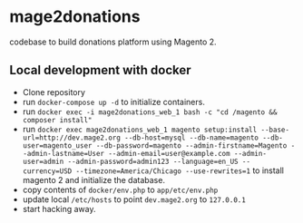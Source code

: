 # mage2donations
codebase to build donations platform using Magento 2.


## Local development with docker
* Clone repository
* run `docker-compose up -d` to initialize containers.
* run `docker exec -i mage2donations_web_1 bash -c "cd /magento && composer install"`
* run `docker exec mage2donations_web_1 magento setup:install --base-url=http://dev.mage2.org --db-host=mysql --db-name=magento --db-user=magento_user --db-password=magento --admin-firstname=Magento --admin-lastname=User --admin-email=user@example.com --admin-user=admin --admin-password=admin123 --language=en_US --currency=USD --timezone=America/Chicago --use-rewrites=1` to install magento 2 and initialize the database.
* copy contents of `docker/env.php` to `app/etc/env.php`
* update local `/etc/hosts` to point `dev.mage2.org` to `127.0.0.1`
* start hacking away.
